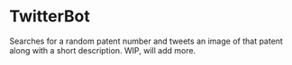 # TwitterBot
Searches for a random patent number and tweets an image of that patent along with a short description. WIP, will add more.
